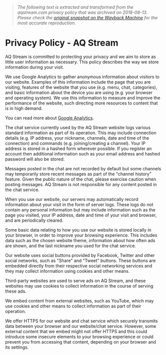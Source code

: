 > *The following text is extracted and transformed from the aqstream.com privacy policy that was archived on 2018-08-13. Please check the [original snapshot on the Wayback Machine](https://web.archive.org/web/20180813212938id_/https%3A//aqstream.com/privacy) for the most accurate reproduction.*

# Privacy Policy - AQ Stream

AQ Stream is committed to protecting your privacy and we aim to store as little user information as necessary. This policy describes the way we store information during your visit.

We use Google Analytics to gather anonymous information about visitors to our website. Examples of this information include the page that you are visiting, features of the website that you use (e.g. menu, chat, categories), and basic information about the device you are using (e.g. your browser and operating system). We use this information to measure and improve the performance of the website, such directing more resources to content that is in high demand.

You can read more about [Google Analytics](https://support.google.com/analytics/answer/6004245).

The chat service currently used by the AQ Stream website logs various standard information as part of its operation. This may include connection details (e.g. IP address, your nickname, channels, date and time of the connection) and commands (e.g. joining/creating a channel). Your IP address is stored in a hashed form wherever possible. If you register an account then additional information such as your email address and hashed password will also be stored.

Messages posted in the chat are not recorded by default but some channels may temporarily store recent messages as part of the "channel history" feature. Given the public nature of the chat, please exercise caution when posting messages. AQ Stream is not responsible for any content posted in the chat service.

When you use our website, our servers may automatically record information about your visit in the form of server logs. These logs do not contain any personal information but may include information such as the page you visited, your IP address, date and time of your visit and browser, and are periodically cleared.

Some basic data relating to how you use our website is stored locally in your browser, in order to improve your browsing experience. This includes data such as the chosen website theme, information about how often ads are shown, and the last nickname you used for the chat service.

Our website uses social buttons provided by Facebook, Twitter and other social networks, such as "Share" and "Tweet" buttons. These buttons are embedded directly from their respective social networking services and they may collect information using cookies and other means.

Third-party websites are used to serve ads on AQ Stream, and these websites may use cookies to collect information in the course of serving these ads.

We embed content from external websites, such as YouTube, which may use cookies and other means to collect information as part of their operation.

We offer HTTPS for our website and chat service which securely transmits data between your browser and our website/chat service. However, some external content that we embed might not offer HTTPS and this could introduce some insecure elements to your browsing experience or could prevent you from accessing that content, depending on your browser and its settings.
